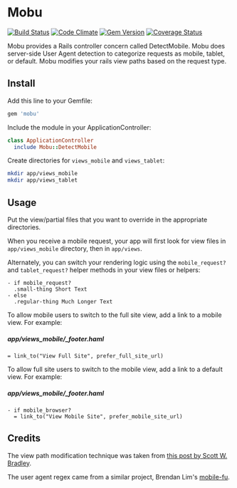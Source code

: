 # Mobu

[![Build Status](https://api.travis-ci.org/neighborland/mobu.png)](https://travis-ci.org/neighborland/mobu)
[![Code Climate](https://codeclimate.com/github/neighborland/mobu.png)](https://codeclimate.com/github/neighborland/mobu)
[![Gem Version](https://badge.fury.io/rb/mobu.png)](http://badge.fury.io/rb/mobu)
[![Coverage Status](https://coveralls.io/repos/neighborland/mobu/badge.png)](https://coveralls.io/r/neighborland/mobu)

Mobu provides a Rails controller concern called DetectMobile.
Mobu does server-side User Agent detection to categorize requests as mobile, tablet, or default.
Mobu modifies your rails view paths based on the request type.

## Install

Add this line to your Gemfile:

```ruby
gem 'mobu'
```

Include the module in your ApplicationController:

```ruby
class ApplicationController
  include Mobu::DetectMobile
```

Create directories for `views_mobile` and `views_tablet`:

```sh
mkdir app/views_mobile
mkdir app/views_tablet
```

## Usage

Put the view/partial files that you want to override in the appropriate directories.

When you receive a mobile request, your app will first look for view files in `app/views_mobile`
directory, then in `app/views`.

Alternately, you can switch your rendering logic using the `mobile_request?` and `tablet_request?` helper methods
in your view files or helpers:

```haml
- if mobile_request?
  .small-thing Short Text
- else
  .regular-thing Much Longer Text
```

To allow mobile users to switch to the full site view, add a link to a mobile view. For example:

##### app/views_mobile/_footer.haml
```haml
= link_to("View Full Site", prefer_full_site_url)
```

To allow full site users to switch to the mobile view, add a link to a default view. For example:

##### app/views_mobile/_footer.haml
```haml
- if mobile_browser?
  = link_to("View Mobile Site", prefer_mobile_site_url)
```

## Credits

The view path modification technique was taken from 
[this post by Scott W. Bradley](http://scottwb.com/blog/2012/02/23/a-better-way-to-add-mobile-pages-to-a-rails-site/).

The user agent regex came from a similar project, Brendan Lim's 
[mobile-fu](https://github.com/brendanlim/mobile-fu).
